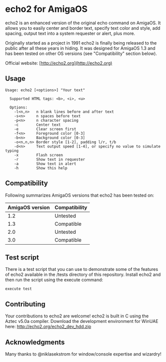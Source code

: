 # echo2 for AmigaOS

echo2 is an enhanced version of the original echo command on AmigaOS. It allows you to easily center and border text, specify text color and style, add spacing, output text into a system requester or alert, plus more.

Originally started as a project in 1991 echo2 is finally being released to the public after all these years in hiding. It was designed for AmigaOS 1.3 and has been tested on other OS versions (see "Compatibility" section below).

Official website: [http://echo2.org](http://echo2.org)


## Usage

```
Usage: echo2 [<options>] "Your text"
  
  Supported HTML tags: <b>, <i>, <u>
  
  Options:
    -l<n,n>   n blank lines before and after text
    -s<n>     n spaces before text
    -p<n>     n character spacing
    -c        Center text
    -e        Clear screen first
    -f<n>     Foreground color [0-3]
    -b<n>     Background color [0-3]
    -o<n,n,n> Border style [1-2], padding l/r, t/b
    -d<n>     Text output speed [1-4], or specify no value to simulate typing
    -x        Flash screen
    -r        Show text in requester
    -a        Show text in alert
    -h        Show this help
```


## Compatibility

Following summarizes AmigaOS versions that echo2 has been tested on:

AmigaOS version | Compatibility
--------------- | -------------
1.2             | Untested
1.3             | Compatible
2.0             | Untested
3.0             | Compatible


## Test script

There is a test script that you can use to demonstrate some of the features of echo2 available in the /tests directory of this repository.  Install echo2 and then run the script using the execute command:

```
execute test
```


## Contributing

Your contributions to echo2 are welcome! echo2 is built in C using the Aztec v5.0a compiler. Download the development environment for WinUAE here: http://echo2.org/echo2_dev_hdd.zip


## Acknowledgments

Many thanks to @niklasekstrom for window/console expertise and wizardry!
